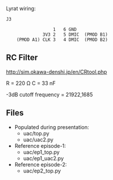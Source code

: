 Lyrat wiring:

```
J3

                  1   6 GND
              3V3 2   5 DMIC  (PMOD B1)
    (PMOD A1) CLK 3   4 DMIC  (PMOD B2)
```


## RC Filter

http://sim.okawa-denshi.jp/en/CRtool.php

R = 220 Ω
C =  33 nF

-3dB cutoff frequency = 21922,1685


## Files

* Populated during presentation:
  - uac/top.py
  - uac/uac2.py
* Reference episode-1:
  - uac/ep1_top.py
  - uac/ep1_uac2.py
* Reference episode-2:
  - uac/ep2_top.py

